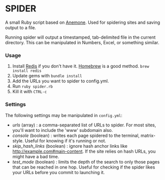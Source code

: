 # SPIDER

A small Ruby script based on [Anemone](http://anemone.rubyforge.org). Used for spidering sites and saving output to a file. 

Running spider will output a timestamped, tab-delimited file in the current directory. This can be manipulated in Numbers, Excel, or something similar.

### Usage

1. Install [Redis](http://redis.io) if you don't have it. [Homebrew](http://mxcl.github.com/homebrew/) is a good method. <code>brew install redis</code>
1. Update gems with <code>bundle install</code>
1. Add the URLs you want to spider to config.yml. 
1. Run <code>ruby spider.rb</code>
1. Kill it with <code>CTRL-c</code>

### Settings

The following settings may be manipulated in <code>config.yml</code>:

* _urls_ (array) : a comma-separated list of URLs to spider. For most sites, you'll want to include the 'www' subdomain also.
* _console_ (boolean) : writes each page spidered to the terminal, matrix-style. Useful for knowing if it's running or not. 
* _skip_hash_links_ (boolean) : ignore hash anchor links like http://example.com#main-content. If the site relies on hash URLs, you might have a bad time. 
* _test_mode_ (boolean) : limits the depth of the search to only those pages that can be reached in one hop. Useful for checking if the spider likes your URLs before you commit to launching it. 
